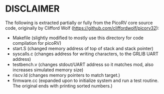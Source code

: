 # DISCLAIMER

The following is extracted partially or fully from the PicoRV core source code,
originally by Clifford Wolf (https://github.com/cliffordwolf/picorv32):

* Makefile (slightly modified to mostly use this directory for code compilation for picoRV)
* start.S  (changed memory address of top of stack and stack pointer)
* syscalls.c (changes address for writing characters, to the GRLIB UART address)
* testbench.v (changes stdout/UART address so it matches mod, also increases simulated memory size)
* riscv.ld (changes memory pointers to match target.)
* firmware.cc (expanded upon to initialize system and run a test routine. The original ends with printing sorted numbers.)


